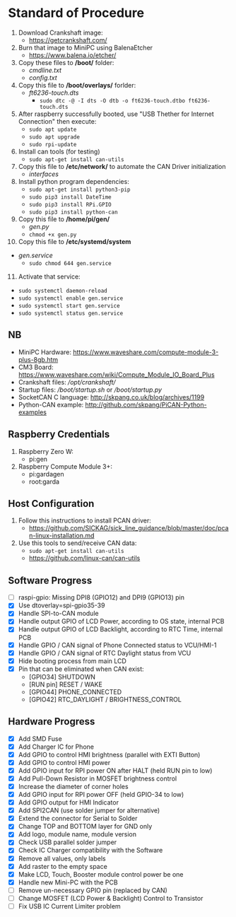 # Standard of Procedure

1. Download Crankshaft image:
   - <https://getcrankshaft.com/>
2. Burn that image to MiniPC using BalenaEtcher
   - <https://www.balena.io/etcher/>
3. Copy these files to **/boot/** folder:
   - *cmdline.txt*
   - *config.txt*
4. Copy this file to **/boot/overlays/** forlder:
   - *ft6236-touch.dts*
      - `sudo dtc -@ -I dts -O dtb -o ft6236-touch.dtbo ft6236-touch.dts`
5. After raspberry successfully booted, use "USB Thether for Internet Connection" then execute:
   - `sudo apt update`
   - `sudo apt upgrade`
   - `sudo rpi-update`
6. Install can tools (for testing)
   - `sudo apt-get install can-utils`
7. Copy this file to **/etc/network/** to automate the CAN Driver initialization
   - *interfaces*
8. Install python program dependencies:
   - `sudo apt-get install python3-pip`
   - `sudo pip3 install DateTime`
   - `sudo pip3 install RPi.GPIO`
   - `sudo pip3 install python-can`
9. Copy this file to **/home/pi/gen/**
   - *gen.py*
    - `chmod +x gen.py`
10. Copy this file to **/etc/systemd/system**

- *gen.service*
  - `sudo chmod 644 gen.service`

11. Activate that service:

- `sudo systemctl daemon-reload`
- `sudo systemctl enable gen.service`
- `sudo systemctl start gen.service`
- `sudo systemctl status gen.service`

## NB

- MiniPC Hardware: <https://www.waveshare.com/compute-module-3-plus-8gb.htm>
- CM3 Board: <https://www.waveshare.com/wiki/Compute_Module_IO_Board_Plus>
- Crankshaft files: */opt/crankshaft/*
- Startup files: */boot/startup.sh* or */boot/startup.py*
- SocketCAN C language: <http://skpang.co.uk/blog/archives/1199>
- Python-CAN example: <http://github.com/skpang/PiCAN-Python-examples>

## Raspberry Credentials

1. Raspberry Zero W:
   - pi:gen
2. Raspberry Compute Module 3+:
   - pi:gardagen
   - root:garda

## Host Configuration

1. Follow this instructions to install PCAN driver:
   - <https://github.com/SICKAG/sick_line_guidance/blob/master/doc/pcan-linux-installation.md>
2. Use this tools to send/receive CAN data:
   - `sudo apt-get install can-utils`
   - <https://github.com/linux-can/can-utils>
  
## Software Progress

- [ ] raspi-gpio: Missing DPI8 (GPIO12) and DPI9 (GPIO13) pin
- [x] Use dtoverlay=spi-gpio35-39
- [x] Handle SPI-to-CAN module
- [x] Handle output GPIO of LCD Power, according to OS state, internal PCB
- [x] Handle output GPIO of LCD Backlight, according to RTC Time, internal PCB
- [x] Handle GPIO / CAN signal of Phone Connected status to VCU/HMI-1
- [x] Handle GPIO / CAN signal of RTC Daylight status from VCU
- [x] Hide booting process from main LCD
- [x] Pin that can be eliminated when CAN exist:  
  - [GPIO34] SHUTDOWN  
  - [RUN pin] RESET / WAKE
  - [GPIO44] PHONE_CONNECTED  
  - [GPIO42] RTC_DAYLIGHT / BRIGHTNESS_CONTROL

## Hardware Progress

- [x] Add SMD Fuse
- [x] Add Charger IC for Phone
- [x] Add GPIO to control HMI brightness (parallel with EXTI Button)
- [x] Add GPIO to control HMI power
- [x] Add GPIO input for RPI power ON after HALT (held RUN pin to low)
- [x] Add Pull-Down Resistor in MOSFET brightness control
- [x] Increase the diameter of corner holes
- [x] Add GPIO input for RPI power OFF (held GPIO-34 to low)
- [x] Add GPIO output for HMI Indicator
- [x] Add SPI2CAN (use solder jumper for alternative)
- [x] Extend the connector for Serial to Solder
- [x] Change TOP and BOTTOM layer for GND only
- [x] Add logo, module name, module version
- [x] Check USB parallel solder jumper
- [x] Check IC Charger compatibility with the Software
- [x] Remove all values, only labels
- [x] Add raster to the empty space
- [x] Make LCD, Touch, Booster module control power be one
- [x] Handle new Mini-PC with the PCB
- [ ] Remove un-necessary GPIO pin (replaced by CAN)
- [ ] Change MOSFET (LCD Power & Backlight) Control to Transistor
- [ ] Fix USB IC Current Limiter problem
